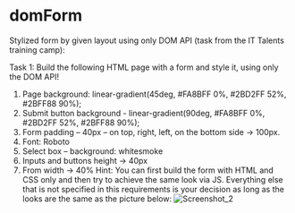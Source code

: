 # domForm
Stylized form by given layout using only DOM API (task from the IT Talents training camp):

Task 1: Build the following HTML page with a form and style it, using only the DOM API! 
1. Page background: linear-gradient(45deg, #FA8BFF 0%, #2BD2FF 52%, #2BFF88 90%);
2. Submit button background - linear-gradient(90deg, #FA8BFF 0%, #2BD2FF 52%, #2BFF88
90%);
3. Form padding – 40px – on top, right, left, on the bottom side -> 100px.
4. Font: Roboto
5. Select box – background: whitesmoke
6. Inputs and buttons height -> 40px
7. From width -> 40%
Hint: You can first build the form with HTML and CSS only and then try to achieve the same look via 
JS.
Everything else that is not specified in this requirements is your decision as long as the looks are the 
same as the picture below: ![Screenshot_2](https://user-images.githubusercontent.com/57560115/223220261-2bad6672-de94-493d-bd6e-6499de791b76.png)
